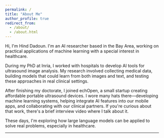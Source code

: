 ```yaml
---
permalink: /
title: "About Me"
author_profile: true
redirect_from: 
  - /about/
  - /about.html
---
```


Hi, I'm Hind Dadoun. I'm an AI researcher based in the Bay Area, working on practical applications of machine learning with a special interest in healthcare.

 During my PhD at Inria, I worked with hospitals to develop AI tools for ultrasound image analysis. My research involved collecting medical data, building models that could learn from both images and text, and testing these approaches in real clinical settings. 
 
 After finishing my doctorate, I joined echOpen, a small startup creating affordable portable ultrasound devices. I wore many hats there—developing machine learning systems, helping integrate AI features into our mobile apps, and collaborating with our clinical partners. If you're curious about that work, there's a brief interview video where I talk about it. 
 
 These days, I'm exploring how large language models can be applied to solve real problems, especially in healthcare.

---